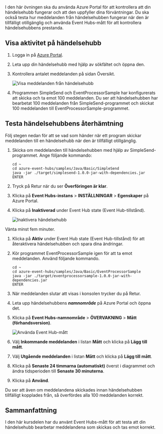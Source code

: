 I den här övningen ska du använda Azure Portal för att kontrollera att din händelsehubb fungerar och att den uppfyller dina förväntningar. Du ska också testa hur meddelanden från händelsehubben fungerar när den är tillfälligt otillgänglig och använda Event Hubs-mått för att kontrollera händelsehubbens prestanda.

## <a name="view-event-hub-activity"></a>Visa aktivitet på händelsehubb

1. Logga in på [Azure Portal](https://portal.azure.com?azure-portal=true).

1. Leta upp din händelsehubb med hjälp av sökfältet och öppna den.

1. Kontrollera antalet meddelanden på sidan Översikt.

    ![Visa meddelanden från händelsehubb](../media-draft/6-view-messages.png)

1. Programmen SimpleSend och EventProcessorSample har konfigurerats att skicka och ta emot 100 meddelanden. Du ser att händelsehubben har bearbetat 100 meddelanden från SimpleSend-programmet och skickat 100 meddelanden till EventProcessorSample-programmet.

## <a name="test-event-hub-resilience"></a>Testa händelsehubbens återhämtning

Följ stegen nedan för att se vad som händer när ett program skickar meddelanden till en händelsehubb när den är tillfälligt otillgänglig.

1. Skicka om meddelanden till händelsehubben med hjälp av SimpleSend-programmet. Ange följande kommando:

    ```azurecli
    cd ~
    cd azure-event-hubs/samples/Java/Basic/SimpleSend
    java -jar ./target/simplesend-1.0.0-jar-with-dependencies.jar
    ENTER
    ```

1. Tryck på Retur när du ser **Överföringen är klar**.

1. Klicka på **Event Hubs-instans** > **INSTÄLLNINGAR** > **Egenskaper** på Azure Portal.

1. Klicka på **Inaktiverad** under Event Hub state (Event Hub-tillstånd).

    ![Inaktivera händelsehubb](../media-draft/7-disable-event-hub.png)

Vänta minst fem minuter.

1. Klicka på **Aktiv** under Event Hub state (Event Hub-tillstånd) för att återaktivera händelsehubben och spara dina ändringar.

1. Kör programmet EventProcessorSample igen för att ta emot meddelanden. Använd följande kommando.

    ```azurecli
    cd ~
    cd azure-event-hubs/samples/Java/Basic/EventProcessorSample
    java -jar ./target/eventprocessorsample-1.0.0-jar-with-dependencies.jar
    ENTER
    ```

1. När meddelanden slutar att visas i konsolen trycker du på Retur.

1. Leta upp händelsehubbens **_namnområde_** på Azure Portal och öppna det. 

1. Klicka på **Event Hubs-namnområde** > **ÖVERVAKNING** > **Mått (förhandsversion)**.

    ![Använda Event Hub-mått](../media-draft/7-event-hub-metrics.png)

1. Välj **Inkommande meddelanden** i listan **Mått** och klicka på **Lägg till mått**.

1. Välj **Utgående meddelanden** i listan **Mått** och klicka på **Lägg till mått**.

1. Klicka på **Senaste 24 timmarna (automatiskt)** överst i diagrammet och ändra tidsperioden till **Senaste 30 minuterna**.

1. Klicka på **Använd**.

Du ser att även om meddelandena skickades innan händelsehubben tillfälligt kopplades från, så överfördes alla 100 meddelanden korrekt.

## <a name="summary"></a>Sammanfattning

I den här kursdelen har du använt Event Hubs-mått för att testa att din händelsehubb bearbetar meddelandena som skickas och tas emot korrekt.
